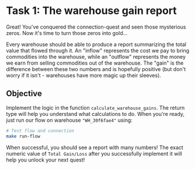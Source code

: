 # Task 1: The warehouse gain report
Great! You've conquered the connection-quest and seen those mysterious zeros. Now it's time to turn those zeros into gold...

Every warehouse should be able to produce a report summarizing the total value that flowed through it. An "inflow" represents the cost we pay to bring commodities into the warehouse, while an "outflow" represents the money we earn from selling commodities out of the warehouse. The "gain" is the difference between these two numbers and is hopefully positive (but don't worry if it isn't - warehouses have more magic up their sleeves).

## Objective
Implement the logic in the function `calculate_warehouse_gains`. The return type will help you understand what calculations to do. When you're ready, just run our flow on warehouse `"WH_30f6fae4"` using:


```bash
# Test flow and connection
make run-flow
```

When successful, you should see a report with many numbers!
The exact numeric value of `Total Gain/Loss` after you successfully implement it will help you unlock your next quest!